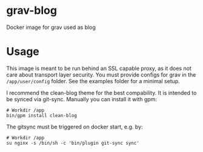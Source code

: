# grav-blog
Docker image for grav used as blog

# Usage
This image is meant to be run behind an SSL capable proxy, as it does not care
about transport layer security. You must provide configs for grav in the
`/app/user/config` folder. See the examples folder for a minimal setup.

I recommend the clean-blog theme for the best compability.  It is intended to be
synced via git-sync. Manually you can install it with gpm:

```
# Workdir /app
bin/gpm install clean-blog
```

The gitsync must be triggered on docker start, e.g. by:

```
# Workdir /app
su nginx -s /bin/sh -c 'bin/plugin git-sync sync'
```
